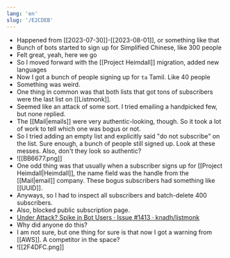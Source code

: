 ```yaml
---
lang: 'en'
slug: '/E2CDEB'
---
```


- Happened from [[2023-07-30]]-[[2023-08-01]], or something like that
- Bunch of bots started to sign up for Simplified Chinese, like 300 people
- Felt great, yeah, here we go
- So I moved forward with the [[Project Heimdall]] migration, added new languages
- Now I got a bunch of people signing up for `ta` Tamil. Like 40 people
- Something was weird.
- One thing in common was that both lists that got tons of subscribers were the last list on [[Listmonk]].
- Seemed like an attack of some sort. I tried emailing a handpicked few, but none replied.
- The [[Mail|emails]] were very authentic-looking, though. So it took a lot of work to tell which one was bogus or not.
- So I tried adding an empty list and explicitly said "do not subscribe" on the list. Sure enough, a bunch of people still signed up. Look at these messes. Also, don't they look so authentic?
- ![[BB6677.png]]
- One odd thing was that usually when a subscriber signs up for [[Project Heimdall|Heimdall]], the name field was the handle from the [[Mail|email]] company. These bogus subscribers had something like [[UUID]].
- Anyways, so I had to inspect all subscribers and batch-delete 400 subscribers.
- Also, blocked public subscription page.
- [Under Attack? Spike in Bot Users · Issue #1413 · knadh/listmonk](https://github.com/knadh/listmonk/issues/1413)
- Why did anyone do this?
- I am not sure, but one thing for sure is that now I got a warning from [[AWS]]. A competitor in the space?
- ![[2F4DFC.png]]
